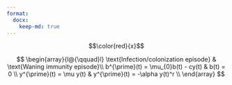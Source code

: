 ```yaml
---
format: 
  docx: 
    keep-md: true
---
```





$$\color{red}{x}$$

$$
\begin{array}{l@{\qquad}l}
\text{Infection/colonization episode} & \text{Waning immunity episode}\\
b^{\prime}(t) = \mu_{0}b(t) - cy(t) & b(t) = 0 \\
y^{\prime}(t) = \mu y(t) & y^{\prime}(t) = -\alpha y(t)^r \\
\end{array}
$$